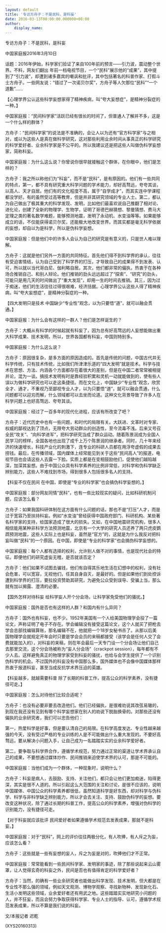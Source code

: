 ```yaml
---
layout: default
title: '专访方舟子：不是民科，是科妄'
date: 2016-03-13T00:00:00.000000+08:00
author:
    display_name: 
---
```


专访方舟子：不是民科，是科妄

中国家庭报2016年3月10日

话题：2016年伊始，科学家们验证了来自100年前的预言——引力波，震动整个世界。不料，网友们翻出 年前一档电视节目，一个“民科”展示他的“成果”，其中提到了“引力波”，却遭到诸多嘉宾的嘲讽和批评，其中包括著名的科普作家、打假斗士方舟子。一些网友说：“错过了一次诺贝尔奖”，方舟子等人欠那位“民科”“一个道歉”……

【心理学界公认这些科学妄想家得了精神疾病，叫“夸大妄想症”，是精神分裂症的一种。】

中国家庭报：“民间科学家”活跃已经有很长的时间了，但普通人了解并不多，这是一个什么样的群体？

方舟子：“民间科学家”的说法是不准确的，会让人以为还有“官方科学家”与之相对，或以为这些人是真在做科学研究，这对那些利用业余时间从事真正的科学研究的科学爱好者、业余科学家是不公平的。所以我建议还是把这些人叫做伪科学妄想家，简称科妄。

中国家庭报：为什么这么说？你曾说你很早就接触这个群体，在你眼中，他们是怎样的？

方舟子：我之所以称他们为“科妄”，而不是“民科”，是有原因的。他们有一些共同的特点，第一，都不具有研究重大科学问题的学术能力，却好高骛远，夸夸其谈，以高人、天才自居。他们有的文化程度不高，属于“自学成才”，而其实连中学课程都没学好。有的虽然受过高等教育，但是并非其研究领域的专业人士。第二，都认为自己做出了极其重大的科学发现、发明，比如他们最喜欢说自己推翻了相对论、进化论，创建了全新的物理学、生物学，证明了哥德巴赫猜想、黎曼猜想、费马大定理之类的著名数学难题，能够预测地震，发明了永动机、水变油等等。如果能够成立的话，不仅能获得诺贝尔奖，还能极大地改变世界。而其实都是毫无科学依据的妄想，却自以为是科学，所以是伪科学妄想。

中国家庭报：但是他们中的许多人会认为自己的研究是有意义的，只是世人难以理解。

方舟子：这就是他们另外一方面的共同特征。首先他们得不到科学界的承认，往往有受迫害情结，认为自己受到了科学界的打压，才导致自己的成果得不到发表、认可，所以就以当代哥白尼、伽利略自居。其次，他们都非常的偏执，热衷于在各种场合推销自己、和别人辩论。他们推销的劲头远远超过了“探索”、“研究”的劲头，可能只是用几天的时间做出了“重大发现”，却用一生的时间去推销。其三，因为过于痴迷，他们的生活往往过得很艰难，经济拮据。心理学界公认这些人得了精神疾病，叫“夸大妄想症”，是精神分裂症的一种。

【四大发明只是技术 中国缺少“专业性”观念，以为只要悟“道”，就可以融会贯通。】

中国家庭报：为什么会有这样的一群人？他们是怎样诞生的？

方舟子：大概从有科学的时候起就有科妄了，因为总有好高骛远的人妄想能做出重大科学成果、技术发明，所以，世界各国都有科妄，中国则特别多。

中国家庭报：为什么这么说？

方舟子：原因很复杂，是多方面的原因造成的。首先是传统的问题，中国古代并无科学传统，只有技术传统，比如我们所津津乐道的“四大发明”就是技术。科学与技术在思想、方法、内涵各个方面都存在着很大的差别，但是在中国二者常常被相提并论，混为一谈。搞技术发明有时是靠经验积累和灵机一动就能做到的，使有些人误以为做科学研究也可以走这条捷径。而在文化上，中国缺少“专业性”观念，欣赏全才、通才，不重视乃至鄙视专业人才，以为只要悟“道”，就可以融会贯通，什么问题都可以迎刃而解，什么领域都可以去坐而论道。这种文化背景导致了许多人在科学问题上也好高骛远、夸夸其谈。

中国家庭报：经过了一百多年的现代化进程，应该有所改变了吧？

方舟子：近代历史中也有一些问题，和时代的局限有关。大跃进、文革时对专家、权威的鄙视达到了顶点，无限夸大劳动群众的创造性，至今流毒不浅。后来又号召全民“攻关”、“向科学进军”，把科学研究当成了群众运动。随着陈景润成为全国人民学习的榜样，全国各地也出现了成千上万个陈景润的继承者。同时，几十年来经济的快速增长，科技产业化的刺激下，连专业的科研人员都在用浮夸虚假的成果去捞钱。最后，在传播领域，国内媒体上经常能见到关于这些“民间高人”的报道，电视节目也会请这些人去露一下脸。实质上都是在变相鼓励他们，促使他们越陷越深，加深其妄想。由于中国公众具有科学素养的比例非常低，对科学和伪科学缺乏辨别能力，这些人不难找到市场，得到很多人包括很多名人的支持。

【科妄不仅在民间 在中国，即使是“专业的科学家”也会搞伪科学妄想的。】

中国家庭报：部分网友同情“民科”，也有一些比较现实的疑问，比如科研机制问题，应该怎么看？

方舟子：如果我国科研体制在这方面有什么问题的话，那也不是“打压”人才，而是过于宽容乃至扶持科妄。例如“水变油”曾经获得中国政府部门、科研机构、某些著名科学家的支持，给国家造成了很大的损失。又如，在中国地震研究机构，很多人相信能用某种非科学方法预测地震，北京有一个大学的研究人员还养了两只虎皮鹦鹉预测地震，这些人实际上也是科妄，虽然是“官方”的，这就是为什么我反对把科妄叫做“民科”的一个原因。在中国，即使是“专业的科学家”也会搞伪科学妄想的。

中国家庭报：每个人都有选择的权利，允许别人做不对的事情，也是现代社会的特征。即便他们的研究虚妄无稽，是否就该否定？

方舟子：他们如果不试图去骗钱，他们有自得其乐地生活在幻想中的权利，没有社会危害，可以宽容，无视他们，任其自身自灭，是最好的。但是如果他们到处控诉遭到科学界的打压，要拉投资赞助其研究，为避免公众受到误导、受骗上当，那么就有加以揭露、澄清的必要。

【国外怎样对待科妄 给科学妄人开个分会场，让科学家免受他们的骚扰。】

中国家庭报：国外是否也有这样的人群？和国内有什么异同？

方舟子：国外也有科妄，也不少。1952年美国有一个人给美国物理学会投了一篇论文，声称证明了电子不存在。学会编辑没有接受这篇论文，这个人就买了把枪去学会总部找编辑算账，那名编辑不在，他就把一个18岁女秘书杀了。从那以后美国物理学会就规定开年会时只要是学会会员的来稿都接受（该学会是任何人交了会费就能加入的），对科妄的来稿，则在年会最后一天专门设一个分会场让他们自己去那里交流，这个分会场被称为“妄人分会场”（crackpot session），每年都有不少人去。这样避免真正的物理学家受到科妄的骚扰，也给与会学生提供了一个识别伪科学的机会。不过国外的科妄没有中国那么多，国外媒体也不会像中国媒体那样热衷于报道科妄，甚至当成反抗学术界压迫的英雄。

【科妄越多，就越需要科普 除了长期的科普工作，提高公众的科学素养，没有捷径可走。】

中国家庭报：怎么对待他们比较合适呢？

方舟子：也没有必要非要去改造他们。他们已经偏执，是很难劝说其改弦易辙的，到现在我还没有见到有哪个科学妄想家在别人的劝说下脱胎换骨的。对那些还没有偏执的业余研究者，我们可以忠告他们：

第一，热爱科学是好事，但是要认清自己的局限。在科学高度发达、专业性越来越强的今天，没有受过严格的专业训练的人是不可能做出什么重大发现的。不要好高骛远，要从解决小问题入手，让自己成为一名踏踏实实的业余科学爱好者。

第二，要争取与科学界合作，遵循学术规范，努力通过正常的渠道让学术界承认自己的成果，不要想通过媒体炒作、民间推销来迫使学术界的认可，那是不可能的。

中国家庭报：当他们成为一个群体，一种现象时，说明什么？

方舟子：科妄是病人，去鼓励、支持、关注他们，都只会让他们更加痴迷，陷得更深，其实是很不人道的。所以引起这么大范围的关注和讨论，是很不应该的，说明中国媒体、中国公众的科学素养都很低，虽然知道科学是好东西，却对科学与伪科学、科学与非科学缺乏辨别能力，所以才会去关注、支持、鼓励伪科学的妄想。要改变这种状况，除了通过长期的科普工作，提高公众的科学素养，增强对伪科学的识别能力，没有捷径可走。

【对于科妄就应该批评 民间爱好者如果遵循学术规范去发表成果，那就不是科妄。】

中国家庭报：对于“民科”，网上的评价往往两极分化，有人吹捧，有人斥之为妄，应该怎么看？

方舟子：这些就是一些有妄想的妄人，斥之为妄是对的，吹捧他们才不正常。

中国家庭报：常常能看到一些民间科学家、发明家的事迹，除了那些说起来云山雾罩，让人觉得玄奇的科妄之外，民间是否也有值得肯定的科学爱好者？

方舟子：当然，的确有一些业余研究者也能做出科学发现、技术发明，但大都是在专业性不那么强的领域，例如天文观测、博物学观察、寻找新物种、发现新化石、生活小发明这些领域，业余爱好者还有用武之地。这些踏踏实实地研究小问题的人，并不狂妄，而且会努力争取获得科学家、专业人士的指导、认可，遵循学术规范发表成果，所以不算是我们说的科妄。

文/本报记者 迟乾

(XYS20160313)

